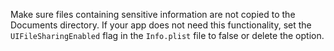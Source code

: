 Make sure files containing sensitive information are not copied to the Documents directory. If your app does not need this
functionality, set the `UIFileSharingEnabled` flag in the `Info.plist` file to false or delete the option.
